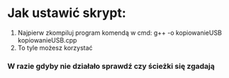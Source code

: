 # Jak ustawić skrypt: 
1.    Najpierw zkompiluj program komendą w cmd: g++ -o kopiowanieUSB kopiowanieUSB.cpp
2.    To tyle możesz korzystać

### W razie gdyby nie działało sprawdź czy ścieżki się zgadają
